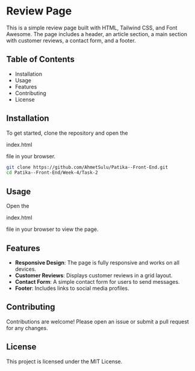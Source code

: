 # Review Page

This is a simple review page built with HTML, Tailwind CSS, and Font Awesome. The page includes a header, an article section, a main section with customer reviews, a contact form, and a footer.

## Table of Contents

- Installation
- Usage
- Features
- Contributing
- License

## Installation

To get started, clone the repository and open the 

index.html

 file in your browser.

```sh
git clone https://github.com/AhmetSulu/Patika--Front-End.git
cd Patika--Front-End/Week-4/Task-2
```

## Usage

Open the 

index.html

 file in your browser to view the page.

## Features

- **Responsive Design**: The page is fully responsive and works on all devices.
- **Customer Reviews**: Displays customer reviews in a grid layout.
- **Contact Form**: A simple contact form for users to send messages.
- **Footer**: Includes links to social media profiles.

## Contributing

Contributions are welcome! Please open an issue or submit a pull request for any changes.

## License

This project is licensed under the MIT License.